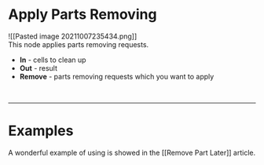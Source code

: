 # **Apply Parts Removing**

![[Pasted image 20211007235434.png]]  
This node applies parts removing requests.  

- **In** - cells to clean up
- **Out** - result
- **Remove** - parts removing requests which you want to apply
<br />

--------

# Examples
A wonderful example of using is showed in the [[Remove Part Later]] article.
